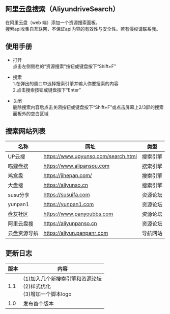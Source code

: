 ## 阿里云盘搜索（AliyundriveSearch）

在阿里云盘（web 端）添加一个资源搜索面板。  
搜索api收集自互联网，不保证api内容的有效性与安全性。若有侵权请联系我。

## 使用手册

* 打开  
点击左侧侧栏的“资源搜索”按钮或键盘按下“Shift+F”

* 搜索  
1.在弹出的窗口中选择搜索引擎并输入你要搜索的内容  
2.点击搜索按钮或键盘按下“Enter”

* 关闭  
删除搜索内容后点击关闭按钮或键盘按下“Shift+F”或点击屏幕上2/3屏的搜索面板外的空白区域

## 搜索网站列表

|     名称     |                网址                 |   类型   |
| ------------ | ----------------------------------- | -------- |
|    UP云搜    | https://www.upyunso.com/search.html | 搜索引擎 |
|   喵狸盘搜   | https://www.alipansou.com           | 搜索引擎 |
|    鸡盒盘    | https://jihepan.com/                | 搜索引擎 |
|    大盘搜    | https://aliyunso.cn                 | 搜索引擎 |
|   susu分享   | https://susuifa.com                 | 资源论坛 |
|   yunpan1    | https://yunpan1.com                 | 资源论坛 |
|   盘友社区   | https://www.panyoubbs.com           | 资源论坛 |
|  阿里云盘搜  | https://aliyunpanso.cn              | 资源论坛 |
| 云盘资源导航 | https://aliyun.panpanr.com          | 导航网站 |

## 更新日志

| 版本 | 内容 |
| ---- | ---- |
| 1.1 | (1)加入几个新搜索引擎和资源论坛<br>(2)样式优化<br>(3)增加一个脚本logo |
| 1.0 | 发布首个版本 |
